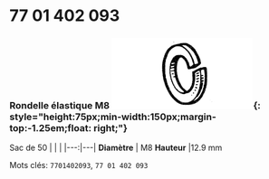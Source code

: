 # 77 01 402 093

### Rondelle élastique M8 ![](../assets/images/parts/spring_washer.png){: style="height:75px;min-width:150px;margin-top:-1.25em;float: right;"}

Sac de 50
|   |   |
|---:|---|
**Diamètre** | M8
**Hauteur** |12.9 mm

Mots clés: `7701402093`, `77 01 402 093`

